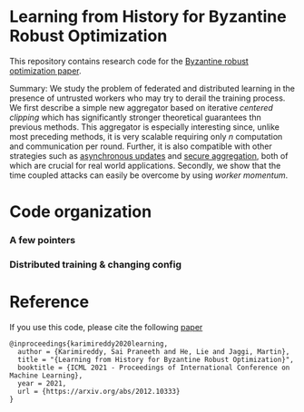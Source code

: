 # Learning from History for Byzantine Robust Optimization

This repository contains research code for the [Byzantine robust optimization paper](https://arxiv.org/abs/2012.10333).


Summary:
We study the problem of federated and distributed learning in the presence of untrusted workers who may try to derail the training process. We first describe a simple new aggregator based on iterative *centered clipping* which has significantly stronger theoretical guarantees thn previous methods. This aggregator is especially interesting since, unlike most preceding methods, it is very scalable requiring only *n* computation and communication per round. Further, it is also compatible with other strategies such as [asynchronous updates](https://arxiv.org/abs/1604.00981) and [secure aggregation](https://eprint.iacr.org/2017/281.pdf), both of which are crucial for real world applications. Secondly, we show that the time coupled attacks can easily be overcome by using *worker momentum*. 


# Code organization

### A few pointers


### Distributed training & changing config


# Reference

If you use this code, please cite the following [paper](https://arxiv.org/abs/2012.10333)

    @inproceedings{karimireddy2020learning,
      author = {Karimireddy, Sai Praneeth and He, Lie and Jaggi, Martin},
      title = "{Learning from History for Byzantine Robust Optimization}",
      booktitle = {ICML 2021 - Proceedings of International Conference on Machine Learning},
      year = 2021,
      url = {https://arxiv.org/abs/2012.10333}
    }

